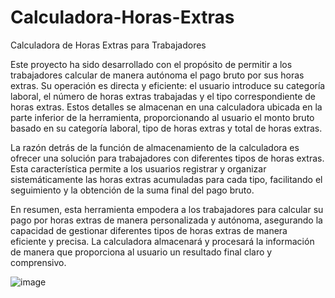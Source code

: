 # Calculadora-Horas-Extras

Calculadora de Horas Extras para Trabajadores

Este proyecto ha sido desarrollado con el propósito de permitir a los trabajadores calcular de manera autónoma el pago bruto por sus horas extras. Su operación es directa y eficiente: el usuario introduce su categoría laboral, el número de horas extras trabajadas y el tipo correspondiente de horas extras. Estos detalles se almacenan en una calculadora ubicada en la parte inferior de la herramienta, proporcionando al usuario el monto bruto basado en su categoría laboral, tipo de horas extras y total de horas extras.

La razón detrás de la función de almacenamiento de la calculadora es ofrecer una solución para trabajadores con diferentes tipos de horas extras. Esta característica permite a los usuarios registrar y organizar sistemáticamente las horas extras acumuladas para cada tipo, facilitando el seguimiento y la obtención de la suma final del pago bruto.

En resumen, esta herramienta empodera a los trabajadores para calcular su pago por horas extras de manera personalizada y autónoma, asegurando la capacidad de gestionar diferentes tipos de horas extras de manera eficiente y precisa. La calculadora almacenará y procesará la información de manera que proporciona al usuario un resultado final claro y comprensivo.


![image](https://github.com/ManuGalan/Calculadora-Horas-Extras/assets/96147300/0b600186-f400-4e48-bdff-d737ff98950c)

